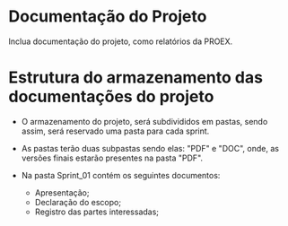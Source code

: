 # Documentação do Projeto

Inclua documentação do projeto, como relatórios da PROEX.

# Estrutura do armazenamento das documentações do projeto 

* O armazenamento do projeto, será subdivididos em pastas, sendo assim, será reservado uma pasta para cada sprint.
* As pastas terão duas subpastas sendo elas: "PDF" e "DOC", onde, as versões finais estarão presentes na pasta "PDF".

* Na pasta Sprint_01 contém os seguintes documentos: 
  * Apresentação;
  * Declaração do escopo; 
  * Registro das partes interessadas;
